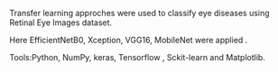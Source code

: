 Transfer learning approches were used to classify eye diseases using Retinal Eye Images dataset. 

Here EfficientNetB0, Xception, VGG16, MobileNet were applied .

Tools:Python, NumPy, keras, Tensorflow , Sckit-learn and Matplotlib.
